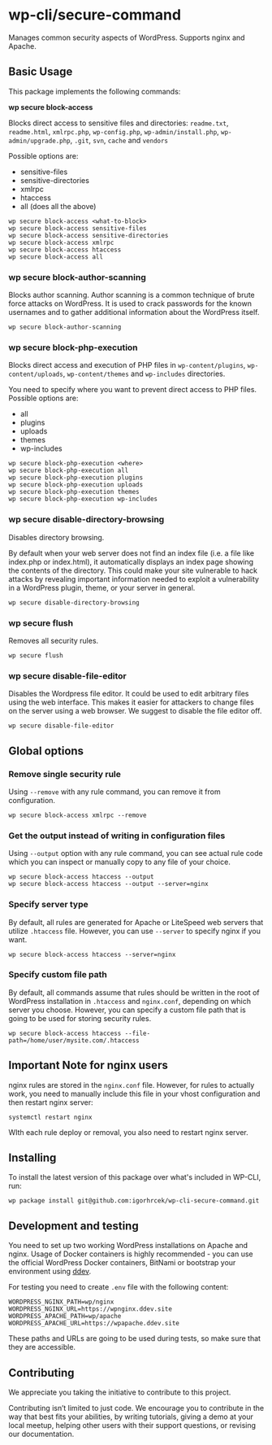 # wp-cli/secure-command
Manages common security aspects of WordPress. Supports nginx and Apache.

## Basic Usage
This package implements the following commands:

**wp secure block-access**

Blocks direct access to sensitive files and directories:
`readme.txt`, `readme.html`, `xmlrpc.php`, `wp-config.php`, `wp-admin/install.php`, `wp-admin/upgrade.php`, `.git`, `svn`, `cache` and `vendors`

Possible options are:
- sensitive-files
- sensitive-directories
- xmlrpc
- htaccess
- all (does all the above)

```
wp secure block-access <what-to-block>
wp secure block-access sensitive-files
wp secure block-access sensitive-directories
wp secure block-access xmlrpc
wp secure block-access htaccess
wp secure block-access all
```

### wp secure block-author-scanning

Blocks author scanning. Author scanning is a common technique of brute force attacks on WordPress. It is used to crack passwords for the known usernames and to gather additional information about the WordPress itself.

```
wp secure block-author-scanning
```

### wp secure block-php-execution

Blocks direct access and execution of PHP files in `wp-content/plugins`, `wp-content/uploads`, `wp-content/themes` and `wp-includes` directories.

You need to specify where you want to prevent direct access to PHP files. Possible options are:
- all
- plugins
- uploads
- themes
- wp-includes

```
wp secure block-php-execution <where>
wp secure block-php-execution all
wp secure block-php-execution plugins
wp secure block-php-execution uploads
wp secure block-php-execution themes
wp secure block-php-execution wp-includes
```

### wp secure disable-directory-browsing

Disables directory browsing.

By default when your web server does not find an index file (i.e. a file like index.php or index.html), it
automatically displays an index page showing the contents of the directory.
This could make your site vulnerable to hack attacks by revealing important information needed to exploit a vulnerability in a WordPress plugin, theme, or your server in general.

```
wp secure disable-directory-browsing
```

### wp secure flush

Removes all security rules.

```
wp secure flush
```

### wp secure disable-file-editor

Disables the Wordpress file editor. It could be used to edit arbitrary files using the web interface.
This makes it easier for attackers to change files on the server using a web browser.
We suggest to disable the file editor off.

```
wp secure disable-file-editor
```

## Global options

### Remove single security rule
Using `--remove` with any rule command, you can remove it from configuration.

```
wp secure block-access xmlrpc --remove
```

### Get the output instead of writing in configuration files
Using `--output` option with any rule command, you can see actual rule code which you can inspect or manually copy to any file of your choice.

```
wp secure block-access htaccess --output
wp secure block-access htaccess --output --server=nginx
```

### Specify server type
By default, all rules are generated for Apache or LiteSpeed web servers that utilize `.htaccess` file. However, you can use `--server` to specify nginx if you want.

```
wp secure block-access htaccess --server=nginx
```

### Specify custom file path
By default, all commands assume that rules should be written in the root of WordPress installation in `.htaccess` and `nginx.conf`, depending on which server you choose.
However, you can specify a custom file path that is going to be used for storing security rules.

```
wp secure block-access htaccess --file-path=/home/user/mysite.com/.htaccess
```

## Important Note for nginx users
nginx rules are stored in the `nginx.conf` file. However, for rules to actually work, you need to manually include this file in your vhost configuration and then restart nginx server:
```
systemctl restart nginx
```

WIth each rule deploy or removal, you also need to restart nginx server.

## Installing
To install the latest version of this package over what's included in WP-CLI, run:

```
wp package install git@github.com:igorhrcek/wp-cli-secure-command.git
```

## Development and testing
You need to set up two working WordPress installations on Apache and nginx. Usage of Docker containers is highly recommended - you can use the official WordPress Docker containers, BitNami or bootstrap your environment using [ddev](https://ddev.readthedocs.io/en/stable/users/cli-usage/#wordpress-quickstart). 

For testing you need to create `.env` file with the following content:
```
WORDPRESS_NGINX_PATH=wp/nginx
WORDPRESS_NGINX_URL=https://wpnginx.ddev.site
WORDPRESS_APACHE_PATH=wp/apache
WORDPRESS_APACHE_URL=https://wpapache.ddev.site
```

These paths and URLs are going to be used during tests, so make sure that they are accessible.

## Contributing
We appreciate you taking the initiative to contribute to this project.

Contributing isn’t limited to just code. We encourage you to contribute in the way that best fits your abilities, by writing tutorials, giving a demo at your local meetup, helping other users with their support questions, or revising our documentation.

